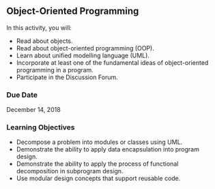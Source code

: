 ## Object-Oriented Programming

In this activity, you will:

* Read about objects.
* Read about object-oriented programming (OOP).
* Learn about unified modelling language (UML).
* Incorporate at least one of the fundamental ideas of object-oriented programming in a program.
* Participate in the Discussion Forum.   

### Due Date
December 14, 2018

### Learning Objectives
* Decompose a problem into modules or classes using UML.
* Demonstrate the ability to apply data encapsulation into program design.
* Demonstrate the ability to apply the process of functional decomposition in subprogram design.
* Use modular design concepts that support reusable code.
